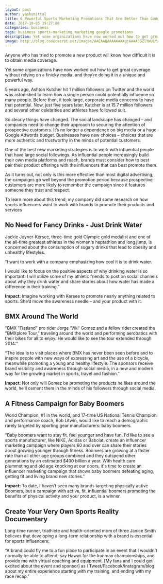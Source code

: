```yaml
---
layout: post
author: yashumittal
title: 6 Powerful Sports Marketing Promotions That Are Better Than Google
date: 2017-10-05 19:27:00
categories: business
tags: business sports-marketing marketing google promotions
description: Yet some organizations have now worked out how to get great coverage without relying on a finicky media, and they're doing it in a unique and powerful way.
image: http://blog.codecarrot.net/images/AAEAAQAAAAAAAAgjAAAAJGZlYWU1YzJlLWNhZmYtNDJmNy05M2MwLTRmOWE1ZjkwOTYzNA.jpg
---
```


Anyone who has tried to promote a new product will know how difficult it is to obtain media coverage.

Yet some organizations have now worked out how to get great coverage without relying on a finicky media, and they’re doing it in a unique and powerful way.

5 years ago, Ashton Kutcher hit 1 million followers on Twitter and the world was astonished to learn how a single person could potentially influence so many people. Before then, it took large, corporate media concerns to have that potential. Now, just five years later, Kutcher is at 15.7 million followers and several other celebrities and athletes have followed suit.

So clearly things have changed. The social landscape has changed – and companies need to change their approach to securing the attention of prospective customers. It’s no longer a dependence on big media or a huge Google Adwords budget. Businesses have new choices – choices that are more authentic and trustworthy in the minds of potential customers.

One of the best new marketing strategies is to work with influential people that have large social followings. As influential people increasingly build their own media platforms and reach, brands must consider how to best pair their product offerings with the influencers that can best promote them.

As it turns out, not only is this more effective than most digital advertising, the campaigns go well beyond the promotion period because prospective customers are more likely to remember the campaign since it features someone they trust and respect.

To learn more about this trend, my company did some research on how sports influencers want to work with brands to promote their products and services

## No Need for Fancy Drinks - Just Drink Water

Jackie Joyner-Kersee, three-time gold Olympic gold medalist and one of the all-time greatest athletes in the women's heptathlon and long jump, is concerned about the consumption of sugary drinks that lead to obesity and unhealthy lifestyles.

“I want to work with a company emphasizing how cool it is to drink water.

I would like to focus on the positive aspects of why drinking water is so important. I will utilize some of my athletic friends to post on social channels about why they drink water and share stories about how water has made a difference in their training.”

**Impact:** Imagine working with Kersee to promote nearly anything related to sports. She’d move the awareness needle – and your product with it.

## BMX Around The World

"BMX "Flatland" pro rider Jorge 'Viki' Gomez and a fellow rider created the "BMXplore Tour," traveling around the world and performing aerobatics with their bikes for all to enjoy. He would like to see the tour extended through 2014:"

“The idea is to visit places where BMX has never been seen before and to inspire people with new ways of expressing art and the use of a bicycle, meanwhile promoting a young and healthy lifestyle. The sponsors receive brand visibility and awareness through social media, in a new and modern way for the growing market in sports, travel and fashion.”

**Impact:** Not only will Gomez be promoting the products he likes around the world, he’ll cement them in the minds of his followers through social media.

## A Fitness Campaign for Baby Boomers

World Champion, #1 in the world, and 17-time US National Tennis Champion and performance coach, Bob Litwin, would like to reach a demographic rarely targeted by sporting gear manufacturers: baby boomers.

“Baby boomers want to stay fit, feel younger and have fun. I'd like to see a sports manufacturer, like NIKE, Adidas or Babolat, create an influencer marketing campaign where players 60 and over can share their stories about growing younger through fitness. Boomers are growing at a faster rate than all other age groups combined and they outspend other generations by an estimated $400 billion a year. With health care plummeting and old age knocking at our doors, it's time to create an influencer marketing campaign that shows baby boomers defeating aging, getting fit and living brand new stories.”

**Impact:** To date, I haven’t seen many brands targeting physically active Boomers, but a campaign with active, fit, influential boomers promoting the benefits of physical activity and your product, is a winner.

## Create Your Very Own Sports Reality Documentary

Long-time runner, triathlete and health-oriented mom of three Janice Smith believes that developing a long-term relationship with a brand is essential for sports influencers:

“A brand could fly me to a fun place to participate in an event that I wouldn't normally be able to attend, say Hawaii for the Ironman championships, and provide me with virtual coaching and equipment. [My fans and I could get excited about the event and sponsor] as I Tweet/Facebook/Instagram/blog about my entire experience starting with my training, and ending with my race recap.”
